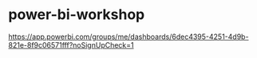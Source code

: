 # power-bi-workshop

https://app.powerbi.com/groups/me/dashboards/6dec4395-4251-4d9b-821e-8f9c06571fff?noSignUpCheck=1
